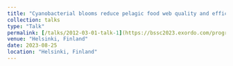 ```yaml
---
title: "Cyanobacterial blooms reduce pelagic food web quality and efficiency in the northern Baltic Sea"
collection: talks
type: "Talk"
permalink: [/talks/2012-03-01-talk-1](https://bssc2023.exordo.com/programme/presentation/16)
venue: "Helsinki, Finland"
date: 2023-08-25
location: "Helsinki, Finland"
---
```

